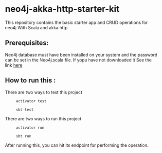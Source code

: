 # neo4j-akka-http-starter-kit

This repository contains the basic starter app and CRUD operations for neo4j With Scala and akka http

## Prerequisites:

Neo4j database must have been installed on your system and the password can be set in the Neo4j.scala file. If yopu have not downloaded it See the link [here](https://neo4j.com/download/)

## How to run this :

There are two ways to test this project 
  
         activator test
         
         sbt test

There are two ways to run this project 
  
         activator run
         
         sbt run

After running this, you can hit its endpoint for performing the operation.

